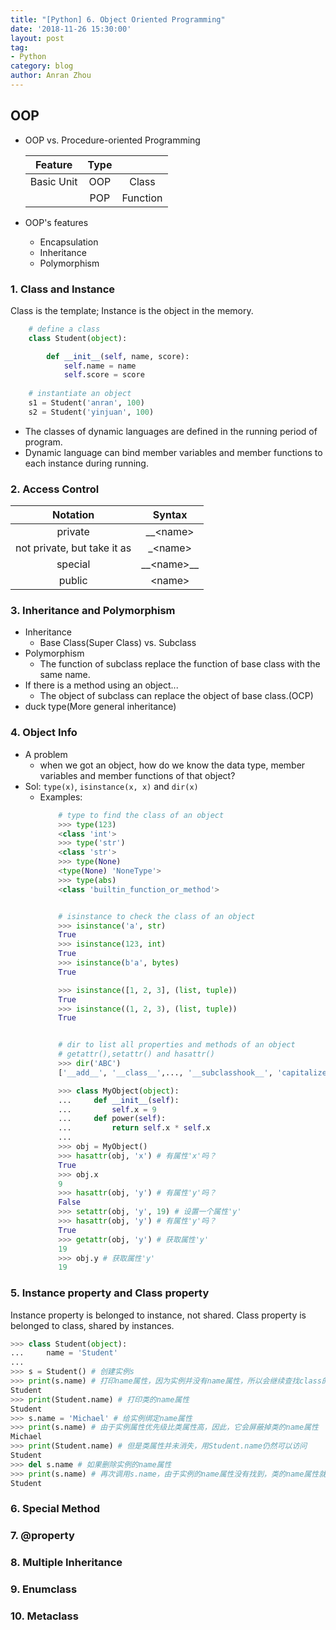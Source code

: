 ```yaml
---
title: "[Python] 6. Object Oriented Programming"
date: '2018-11-26 15:30:00'
layout: post
tag:
- Python
category: blog
author: Anran Zhou
---
```

## OOP
* OOP vs. Procedure-oriented Programming

    |Feature|Type||
    |:---:|:---:|:---:|
    |Basic Unit|OOP|Class|
    ||POP|Function|
* OOP's features
    * Encapsulation
    * Inheritance
    * Polymorphism

### 1. Class and Instance
Class is the template; Instance is the object in the memory.

```Python
    # define a class
    class Student(object):

        def __init__(self, name, score):
            self.name = name
            self.score = score
    
    # instantiate an object
    s1 = Student('anran', 100)
    s2 = Student('yinjuan', 100)

```

* The classes of dynamic languages are defined in the running period of program.
* Dynamic language can bind member variables and member functions to each instance during running.

### 2. Access Control
|Notation|Syntax|
|:---:|:---:|
|private|\_\_\<name\>|
|not private, but take it as|\_\<name\>|
|special|\_\_\<name\>\_\_|
|public|\<name\>|

### 3. Inheritance and Polymorphism
* Inheritance
    * Base Class(Super Class) vs. Subclass
* Polymorphism
    * The function of subclass replace the function of base class with the same name.
* If there is a method using an object...
    * The object of subclass can replace the object of base class.(OCP)
* duck type(More general inheritance)

### 4. Object Info
* A problem
    * when we got an object, how do we know the data type, member variables and member functions of that object?
* Sol: `type(x)`, `isinstance(x, x)` and `dir(x)`
    * Examples:
        ```Python
            # type to find the class of an object
            >>> type(123)
            <class 'int'>
            >>> type('str')
            <class 'str'>
            >>> type(None)
            <type(None) 'NoneType'>
            >>> type(abs)
            <class 'builtin_function_or_method'>


            # isinstance to check the class of an object
            >>> isinstance('a', str)
            True
            >>> isinstance(123, int)
            True
            >>> isinstance(b'a', bytes)
            True

            >>> isinstance([1, 2, 3], (list, tuple))
            True
            >>> isinstance((1, 2, 3), (list, tuple))
            True


            # dir to list all properties and methods of an object
            # getattr(),setattr() and hasattr()
            >>> dir('ABC')
            ['__add__', '__class__',..., '__subclasshook__', 'capitalize', 'casefold',..., 'zfill']

            >>> class MyObject(object):
            ...     def __init__(self):
            ...         self.x = 9
            ...     def power(self):
            ...         return self.x * self.x
            ...
            >>> obj = MyObject()
            >>> hasattr(obj, 'x') # 有属性'x'吗？
            True
            >>> obj.x
            9
            >>> hasattr(obj, 'y') # 有属性'y'吗？
            False
            >>> setattr(obj, 'y', 19) # 设置一个属性'y'
            >>> hasattr(obj, 'y') # 有属性'y'吗？
            True
            >>> getattr(obj, 'y') # 获取属性'y'
            19
            >>> obj.y # 获取属性'y'
            19
        ```

### 5. Instance property and Class property
Instance property is belonged to instance, not shared.
Class property is belonged to class, shared by instances.

```Python
>>> class Student(object):
...     name = 'Student'
...
>>> s = Student() # 创建实例s
>>> print(s.name) # 打印name属性，因为实例并没有name属性，所以会继续查找class的name属性
Student
>>> print(Student.name) # 打印类的name属性
Student
>>> s.name = 'Michael' # 给实例绑定name属性
>>> print(s.name) # 由于实例属性优先级比类属性高，因此，它会屏蔽掉类的name属性
Michael
>>> print(Student.name) # 但是类属性并未消失，用Student.name仍然可以访问
Student
>>> del s.name # 如果删除实例的name属性
>>> print(s.name) # 再次调用s.name，由于实例的name属性没有找到，类的name属性就显示出来了
Student
```


### 6. Special Method



### 7. @property



### 8. Multiple Inheritance



### 9. Enumclass



### 10. Metaclass


